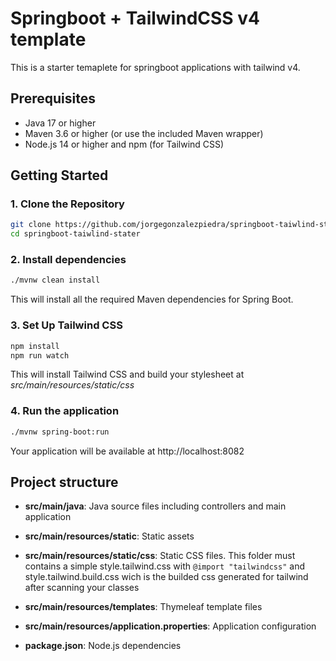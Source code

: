 
# Springboot + TailwindCSS v4 template
This is a starter temaplete for springboot applications with tailwind v4.


## Prerequisites

- Java 17 or higher
- Maven 3.6 or higher (or use the included Maven wrapper)
- Node.js 14 or higher and npm (for Tailwind CSS)

## Getting Started

### 1. Clone the Repository

```bash
git clone https://github.com/jorgegonzalezpiedra/springboot-taiwlind-stater.git
cd springboot-taiwlind-stater
```
### 2. Install dependencies
```bash
./mvnw clean install
```
This will install all the required Maven dependencies for Spring Boot.

### 3. Set Up Tailwind CSS
```bash
npm install
npm run watch
```
This will install Tailwind CSS and build your stylesheet at
*src/main/resources/static/css*

### 4. Run the application
```bash
./mvnw spring-boot:run
```
Your application will be available at http://localhost:8082

## Project structure
- **src/main/java**: Java source files including controllers and main application

- **src/main/resources/static**: Static assets

- **src/main/resources/static/css**: Static CSS files. This folder must contains a simple style.tailwind.css with `@import "tailwindcss"` and style.tailwind.build.css wich is the builded css generated for tailwind after scanning your classes

- **src/main/resources/templates**: Thymeleaf template files

- **src/main/resources/application.properties**: Application configuration

- **package.json**: Node.js dependencies
